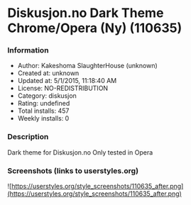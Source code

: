 # Diskusjon.no Dark Theme Chrome/Opera (Ny) (110635)

### Information
- Author: Kakeshoma SlaughterHouse (unknown)
- Created at: unknown
- Updated at: 5/1/2015, 11:18:40 AM
- License: NO-REDISTRIBUTION
- Category: diskusjon
- Rating: undefined
- Total installs: 457
- Weekly installs: 0


### Description
Dark theme for Diskusjon.no
Only tested in Opera


### Screenshots (links to userstyles.org)
![https://userstyles.org/style_screenshots/110635_after.png](https://userstyles.org/style_screenshots/110635_after.png)


